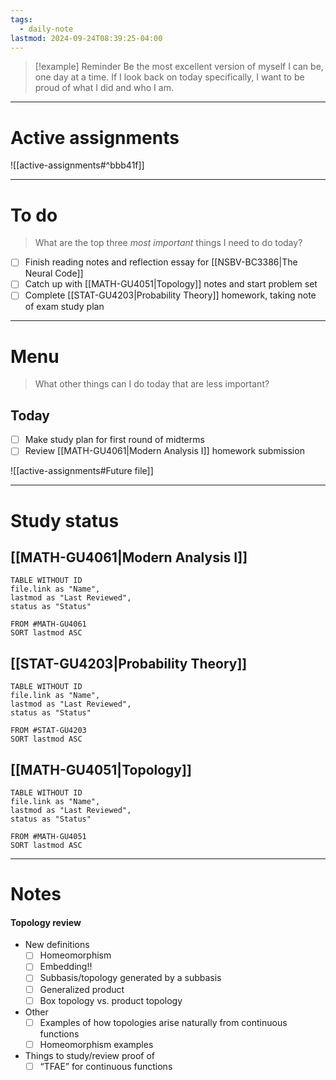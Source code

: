 ```yaml
---
tags:
  - daily-note
lastmod: 2024-09-24T08:39:25-04:00
---
```

>[!example] Reminder
>Be the most excellent version of myself I can be, one day at a time. If I look back on today specifically, I want to be proud of what I did and who I am.

---
# Active assignments

![[active-assignments#^bbb41f]]

---
# To do

> What are the top three *most important* things I need to do today?

- [ ] Finish reading notes and reflection essay for [[NSBV-BC3386|The Neural Code]]
- [ ] Catch up with [[MATH-GU4051|Topology]] notes and start problem set
- [ ] Complete [[STAT-GU4203|Probability Theory]] homework, taking note of exam study plan

----
# Menu

> What other things can I do today that are less important?
## Today

- [ ] Make study plan for first round of midterms
- [ ] Review [[MATH-GU4061|Modern Analysis I]] homework submission

![[active-assignments#Future file]]

---
# Study status

## [[MATH-GU4061|Modern Analysis I]]

```dataview
TABLE WITHOUT ID
file.link as "Name",
lastmod as "Last Reviewed",
status as "Status"

FROM #MATH-GU4061
SORT lastmod ASC
```

## [[STAT-GU4203|Probability Theory]]

```dataview
TABLE WITHOUT ID
file.link as "Name",
lastmod as "Last Reviewed",
status as "Status"

FROM #STAT-GU4203
SORT lastmod ASC
```

## [[MATH-GU4051|Topology]]

```dataview
TABLE WITHOUT ID
file.link as "Name",
lastmod as "Last Reviewed",
status as "Status"

FROM #MATH-GU4051 
SORT lastmod ASC
```

---
# Notes

#### Topology review

- New definitions
	- [ ] Homeomorphism
	- [ ] Embedding!!
	- [ ] Subbasis/topology generated by a subbasis
	- [ ] Generalized product
	- [ ] Box topology vs. product topology
- Other
	- [ ] Examples of how topologies arise naturally from continuous functions
	- [ ] Homeomorphism examples
- Things to study/review proof of
	- [ ] “TFAE” for continuous functions